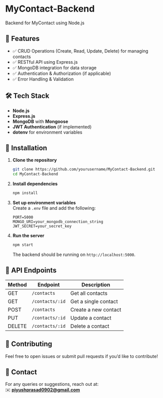 # MyContact-Backend  
Backend for MyContact using Node.js  

## 🚀 Features  
- ✅ CRUD Operations (Create, Read, Update, Delete) for managing contacts  
- ✅ RESTful API using Express.js  
- ✅ MongoDB integration for data storage  
- ✅ Authentication & Authorization (if applicable)  
- ✅ Error Handling & Validation  

## 🛠️ Tech Stack  
- **Node.js**  
- **Express.js**  
- **MongoDB** with **Mongoose**  
- **JWT Authentication** (if implemented)  
- **dotenv** for environment variables  

## 📌 Installation  

1. **Clone the repository**  
   ```bash
   git clone https://github.com/yourusername/MyContact-Backend.git
   cd MyContact-Backend
   ```

2. **Install dependencies**  
   ```bash
   npm install
   ```

3. **Set up environment variables**  
   Create a `.env` file and add the following:  
   ```env
   PORT=5000
   MONGO_URI=your_mongodb_connection_string
   JWT_SECRET=your_secret_key
   ```

4. **Run the server**  
   ```bash
   npm start
   ```
   The backend should be running on `http://localhost:5000`.  

## 📌 API Endpoints  

| Method | Endpoint       | Description                |
|--------|--------------|----------------------------|
| GET    | `/contacts`   | Get all contacts           |
| GET    | `/contacts/:id` | Get a single contact      |
| POST   | `/contacts`   | Create a new contact       |
| PUT    | `/contacts/:id` | Update a contact         |
| DELETE | `/contacts/:id` | Delete a contact         |

## 🤝 Contributing  
Feel free to open issues or submit pull requests if you’d like to contribute!  

## 💏 Contact  
For any queries or suggestions, reach out at:  
✉️ **piyushprasad0902@gmail.com**  